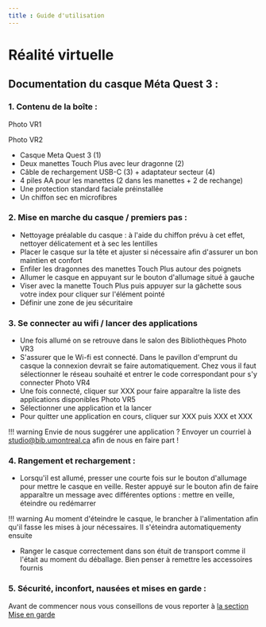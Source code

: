 ```yaml
---
title : Guide d'utilisation
---
```

# Réalité virtuelle

## Documentation du casque Méta Quest 3 :

### 1. Contenu de la boîte :

Photo VR1

Photo VR2

- Casque Meta Quest 3 (1)
- Deux manettes Touch Plus avec leur dragonne (2)
- Câble de rechargement USB-C (3) + adaptateur secteur (4)
- 4 piles AA pour les manettes (2 dans les manettes + 2 de rechange)
- Une protection standard faciale préinstallée
- Un chiffon sec en microfibres


### 2. Mise en marche du casque / premiers pas :

- Nettoyage préalable du casque : à l'aide du chiffon prévu à cet effet, nettoyer délicatement et à sec les lentilles
- Placer le casque sur la tête et ajuster si nécessaire afin d'assurer un bon maintien et confort
- Enfiler les dragonnes des manettes Touch Plus autour des poignets
- Allumer le casque en appuyant sur le bouton d'allumage situé à gauche
- Viser avec la manette Touch Plus puis appuyer sur la gâchette sous votre index pour cliquer sur l'élément pointé
- Définir une zone de jeu sécuritaire

### 3. Se connecter au wifi / lancer des applications

- Une fois allumé on se retrouve dans le salon des Bibliothèques
Photo VR3
- S'assurer que le Wi-fi est connecté. Dans le pavillon d'emprunt du casque la connexion devrait se faire automatiquement. Chez vous il faut sélectionner le réseau souhaité et entrer le code correspondant pour s'y connecter
Photo VR4
- Une fois connecté, cliquer sur XXX pour faire apparaître la liste des applications disponibles
Photo VR5
- Sélectionner une application et la lancer
- Pour quitter une application en cours, cliquer sur XXX puis XXX et XXX

!!! warning
    Envie de nous suggérer une application ? Envoyer un courriel à studio@bib.umontreal.ca afin de nous en faire part !

### 4. Rangement et rechargement :

- Lorsqu'il est allumé, presser une courte fois sur le bouton d'allumage pour mettre le casque en veille. Rester appuyé sur le bouton afin de faire apparaître un message avec différentes options : mettre en veille, éteindre ou redémarrer

!!! warning
    Au moment d'éteindre le casque, le brancher à l'alimentation afin qu'il fasse les mises à jour nécessaires. Il s'éteindra automatiquementy ensuite

- Ranger le casque correctement dans son étuit de transport comme il l'était au moment du déballage. Bien penser à remettre les accessoires fournis

### 5. Sécurité, inconfort, nausées et mises en garde :

Avant de commencer nous vous conseillons de vous reporter à [la section Mise en garde](https://studio.bib.umontreal.ca/creatives/vr/mise-en-garde)